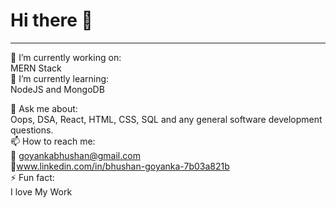 ### <h1>Hi there 👋</h1>
<hr>
🔭 I’m currently working on:
<br />
MERN Stack
<br />
🌱 I’m currently learning:<br />
NodeJS and MongoDB

💬 Ask me about:<br />
Oops, DSA, React, HTML, CSS, SQL and any general software development questions.
  <br />
📫 How to reach me:<br />
📧 goyankabhushan@gmail.com<br />
🔗www.linkedin.com/in/bhushan-goyanka-7b03a821b
<br />
⚡ Fun fact:<br />
I love My Work


<!--
**goyankabhushan/goyankabhushan** is a ✨ _special_ ✨ repository because its `README.md` (this file) appears on your GitHub profile.

Here are some ideas to get you started:


- 
-->
